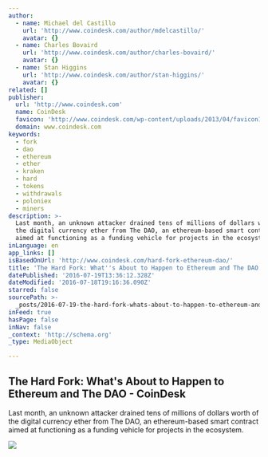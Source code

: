 ```yaml
---
author:
  - name: Michael del Castillo
    url: 'http://www.coindesk.com/author/mdelcastillo/'
    avatar: {}
  - name: Charles Bovaird
    url: 'http://www.coindesk.com/author/charles-bovaird/'
    avatar: {}
  - name: Stan Higgins
    url: 'http://www.coindesk.com/author/stan-higgins/'
    avatar: {}
related: []
publisher:
  url: 'http://www.coindesk.com'
  name: CoinDesk
  favicon: 'http://www.coindesk.com/wp-content/uploads/2013/04/favicon1.ico'
  domain: www.coindesk.com
keywords:
  - fork
  - dao
  - ethereum
  - ether
  - kraken
  - hard
  - tokens
  - withdrawals
  - poloniex
  - miners
description: >-
  Last month, an unknown attacker drained tens of millions of dollars worth of
  the digital currency ether from The DAO, an ethereum-based smart contract
  aimed at functioning as a funding vehicle for projects in the ecosystem.
inLanguage: en
app_links: []
isBasedOnUrl: 'http://www.coindesk.com/hard-fork-ethereum-dao/'
title: 'The Hard Fork: What''s About to Happen to Ethereum and The DAO - CoinDesk'
datePublished: '2016-07-19T13:36:12.328Z'
dateModified: '2016-07-18T19:16:36.090Z'
starred: false
sourcePath: >-
  _posts/2016-07-19-the-hard-fork-whats-about-to-happen-to-ethereum-and-the-da.md
inFeed: true
hasPage: false
inNav: false
_context: 'http://schema.org'
_type: MediaObject

---
```

<article style=""><h1>The Hard Fork: What's About to Happen to Ethereum and The DAO - CoinDesk</h1><p>Last month, an unknown attacker drained tens of millions of dollars worth of the digital currency ether from The DAO, an ethereum-based smart contract aimed at functioning as a funding vehicle for projects in the ecosystem.</p><img src="https://media.coindesk.com/uploads/2016/07/Screen-Shot-2016-07-18-at-3.01.21-PM-e1468868580479.png" /></article>